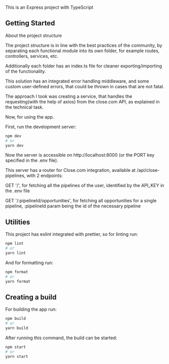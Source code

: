 This is an Express project with TypeScript

## Getting Started

About the project structure

The project structure is in line with the best practices of the community, by separating each functional module into its own folder, for example routes, controllers, services, etc.

Additionally each folder has an index.ts file for cleaner exporting/importing of the functionality.

This solution has an integrated error handling middleware, and some custom user-defined errors, that could be thrown in cases that are not fatal.

The approach I took was creating a service, that handles the requesting(with the help of axios) from the close.com API, as explained in the technical task.

Now, for using the app.

First, run the development server:

```bash
npm dev
# or
yarn dev
```

Now the server is accessible on http://localhost:8000 (or the PORT key specified in the .env file).

This server has a router for Close.com integration, available at /api/close-pipelines, with 2 endpoints:

GET '/', for fetching all the pipelines of the user, identified by the API_KEY in the .env file

GET '/:pipelineId/opportunities', for fetching all opportunities for a single pipeline, :pipelineId param being the id of the necessary pipeline

## Utilities

This project has eslint integrated with prettier, so for linting run:

```bash
npm lint
# or
yarn lint
```

And for formatting run:

```bash
npm format
# or
yarn format
```

## Creating a build

For building the app run:

```bash
npm build
# or
yarn build
```

After running this command, the build can be started:

```bash
npm start
# or
yarn start
```
